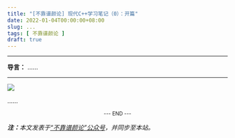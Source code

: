 ```yaml
---
title: "[不靠谱颜论] 现代C++学习笔记（0）：开篇"
date: 2022-01-04T00:00:00+08:00
slug: ...
tags: [ 不靠谱颜论 ]
draft: true
---
```


---

**导言：** ……

---

<img src="/images/2020-06-29/code.png" style="max-width:300px"/>

……

<center><small>--- END ---</small></center>

<i><b>注：</b>本文发表于[“不靠谱颜论”公众号](https://mp.weixin.qq.com/s/xxx)，并同步至本站。</i>
